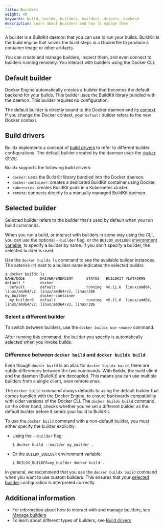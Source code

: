 ```yaml
---
title: Builders
weight: 40
keywords: build, buildx, builders, buildkit, drivers, backend
description: Learn about builders and how to manage them
---
```


A builder is a BuildKit daemon that you can use to run your builds. BuildKit
is the build engine that solves the build steps in a Dockerfile to produce a
container image or other artifacts.

You can create and manage builders, inspect them, and even connect to builders
running remotely. You interact with builders using the Docker CLI.

## Default builder

Docker Engine automatically creates a builder that becomes the default backend
for your builds. This builder uses the BuildKit library bundled with the
daemon. This builder requires no configuration.

The default builder is directly bound to the Docker daemon and its
[context](/manuals/engine/manage-resources/contexts.md). If you change the
Docker context, your `default` builder refers to the new Docker context.

## Build drivers

Buildx implements a concept of [build drivers](drivers/_index.md) to refer to
different builder configurations. The default builder created by the daemon
uses the [`docker` driver](drivers/docker.md).

Buildx supports the following build drivers:

- `docker`: uses the BuildKit library bundled into the Docker daemon.
- `docker-container`: creates a dedicated BuildKit container using Docker.
- `kubernetes`: creates BuildKit pods in a Kubernetes cluster.
- `remote`: connects directly to a manually managed BuildKit daemon.

## Selected builder

Selected builder refers to the builder that's used by default when you run
build commands.

When you run a build, or interact with builders in some way using the CLI,
you can use the optional `--builder` flag, or the `BUILDX_BUILDER`
[environment variable](../building/variables.md#buildx_builder),
to specify a builder by name. If you don't specify a builder,
the selected builder is used.

Use the `docker buildx ls` command to see the available builder instances.
The asterisk (`*`) next to a builder name indicates the selected builder.

```console
$ docker buildx ls
NAME/NODE       DRIVER/ENDPOINT      STATUS   BUILDKIT PLATFORMS
default *       docker
  default       default              running  v0.11.6  linux/amd64, linux/amd64/v2, linux/amd64/v3, linux/386
my_builder      docker-container
  my_builder0   default              running  v0.11.6  linux/amd64, linux/amd64/v2, linux/amd64/v3, linux/386
```

### Select a different builder

To switch between builders, use the `docker buildx use <name>` command.

After running this command, the builder you specify is automatically
selected when you invoke builds.

### Difference between `docker build` and `docker buildx build`

Even though `docker build` is an alias for `docker buildx build`, there are
subtle differences between the two commands. With Buildx, the build client and
the daemon (BuildKit) are decoupled. This means you can use multiple
builders from a single client, even remote ones.

The `docker build` command always defaults to using the default builder that
comes bundled with the Docker Engine, to ensure backwards compatibility with
older versions of the Docker CLI. The `docker buildx build` command, on the
other hand, checks whether you've set a different builder as the default
builder before it sends your build to BuildKit.

To use the `docker build` command with a non-default builder, you must either
specify the builder explicitly:

- Using the `--builder` flag:

  ```console
  $ docker build --builder my_builder .
  ```

- Or the `BUILDX_BUILDER` environment variable:

  ```console
  $ BUILDX_BUILDER=my_builder docker build .
  ```

<!-- vale Docker.We = NO -->

In general, we recommend that you use the `docker buildx build` command when
you want to use custom builders. This ensures that your [selected
builder](#selected-builder) configuration is interpreted correctly.

<!-- vale Docker.We = YES -->

## Additional information

- For information about how to interact with and manage builders,
  see [Manage builders](./manage.md)
- To learn about different types of builders,
  see [Build drivers](drivers/_index.md)
